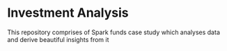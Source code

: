 # Investment Analysis
This repository comprises of Spark funds case study which analyses data and derive beautiful insights from it
